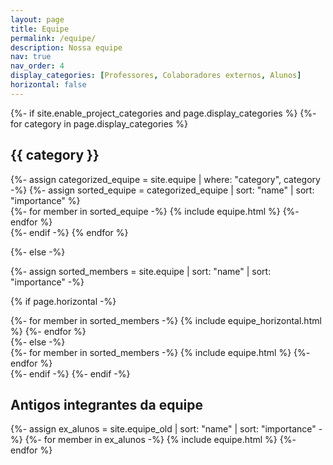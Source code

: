 ```yaml
---
layout: page
title: Equipe
permalink: /equipe/
description: Nossa equipe
nav: true
nav_order: 4
display_categories: [Professores, Colaboradores externos, Alunos]
horizontal: false
---
```


<!-- pages/equipe.md -->
<div class="equipe">
{%- if site.enable_project_categories and page.display_categories %}
  <!-- Display categorized team -->
  {%- for category in page.display_categories %}
  <h2 class="category">{{ category }}</h2>
  {%- assign categorized_equipe = site.equipe | where: "category", category -%}
  {%- assign sorted_equipe = categorized_equipe | sort: "name" | sort: "importance" %}
  <!-- Generate cards for each member -->
  <!-- {% if page.horizontal -%}
  <div class="container">
    <div class="row row-cols-2">
    {%- for member in sorted_equipe -%}
      {% include equipe_horizontal.html %}
    {%- endfor %}
    </div>
  </div>
  {%- else -%} -->
  <div class="grid">
    {%- for member in sorted_equipe -%}
      {% include equipe.html %}
    {%- endfor %}
  </div>
  {%- endif -%}
  {% endfor %}

{%- else -%}
<!-- Display members without categories -->
  {%- assign sorted_members = site.equipe | sort: "name"  | sort: "importance" -%}
  <!-- Generate cards for each member -->
  {% if page.horizontal -%}
  <div class="container">
    <div class="row row-cols-4">
    {%- for member in sorted_members -%}
      {% include equipe_horizontal.html %}
    {%- endfor %}
    </div>
  </div>
  {%- else -%}
  <div class="grid">
    {%- for member in sorted_members -%}
      {% include equipe.html %}
    {%- endfor %}
  </div>
  {%- endif -%}
{%- endif -%}
<h2 class="category">Antigos integrantes da equipe</h2>
<div class="grid">
  {%- assign ex_alunos = site.equipe_old | sort: "name"  | sort: "importance" -%}
  {%- for member in ex_alunos -%}
    {% include equipe.html %}
  {%- endfor %}
</div>


</div>
